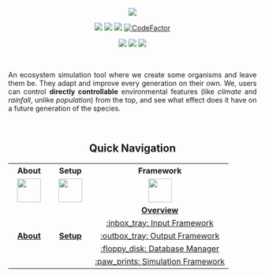 
<p align="center">

<a href="https://github.com/sayansil/Ecosystem">
  <img src="https://raw.githubusercontent.com/sayansil/Ecosystem/master/docs/res/eco.png" />
</a>

</p>



<!-- Badges -->

<p align="center">
<a href="https://github.com/sayansil/Ecosystem/blob/master/LICENSE">
        <img src="https://img.shields.io/badge/license-GPL%20v3-yellow.svg" /></a>

<a href="https://github.com/sayansil/Ecosystem/actions">
        <img src="https://github.com/sayansil/Ecosystem/workflows/CodeQL/badge.svg?branch=master" /></a>
        
<a href="https://bestpractices.coreinfrastructure.org/projects/3821">
        <img src="https://bestpractices.coreinfrastructure.org/projects/3821/badge" /></a>
        
<a href="https://www.codefactor.io/repository/github/sayansil/ecosystem/overview/master">
        <img src="https://www.codefactor.io/repository/github/sayansil/ecosystem/badge/master" alt="CodeFactor" /></a>
</p>

<p align="center">
<a href="https://github.com/sayansil/Ecosystem/actions">
        <img src="https://github.com/sayansil/Ecosystem/workflows/build/badge.svg?branch=master" /></a>

<a href="https://github.com/sayansil/Ecosystem/actions">
        <img src="https://github.com/sayansil/Ecosystem/workflows/test/badge.svg?branch=master" /></a>

<a href="https://github.com/sayansil/Ecosystem/actions">
        <img src="https://github.com/sayansil/Ecosystem/workflows/python-test/badge.svg?branch=master" /></a>
</p>

<br>

<p align="justify">An ecosystem simulation tool where we create some organisms and leave them be. They adapt and improve every generation on their own. We, users can control <b>directly controllable</b> environmental features (like <i>climate</i> and <i>rainfall</i>, unlike <i>population</i>) from the top, and see what effect does it have on a future generation of the species.</p>

<br>

<div align="center">
<h2>Quick Navigation</h2>
<table width="100%" style="margin: 0px;">
  <tr> <th>About</th> <th>Setup</th> <th>Framework</th> </tr>
  <tr>
    <td align="center"><img hspace="10" height="48" width="48" src="https://raw.githubusercontent.com/sayansil/Ecosystem/master/docs/res/info-button.png"></td>
    <td align="center"><img hspace="10" height="48" width="48" src="https://raw.githubusercontent.com/sayansil/Ecosystem/master/docs/res/settings.png"></td>
    <td align="center"><img hspace="10" height="48" width="48" src="https://raw.githubusercontent.com/sayansil/Ecosystem/master/docs/res/gear.png"></td>
  </tr>
  <tr>
    <td align="center" rowspan="5"><a href="https://github.com/sayansil/Ecosystem/wiki"><b>About</b></a></td>
    <td align="center" rowspan="5"><a href="https://github.com/sayansil/Ecosystem/wiki/Usage"><b>Setup</b></a></td>
    <td align="center"><a href="https://github.com/sayansil/Ecosystem/wiki/Framework-Overview"><b>Overview</b></a></td>
  </tr>
  <tr>
    <td align="center"><a href="https://github.com/sayansil/Ecosystem/wiki/Input-Framework">:inbox_tray: Input Framework</a></td>
  </tr>
  <tr>
    <td align="center"><a href="https://github.com/sayansil/Ecosystem/wiki/Output-Framework">:outbox_tray: Output Framework</a></td>
  </tr>
  <tr>
    <td align="center"><a href="https://github.com/sayansil/Ecosystem/wiki/Database-Manager">:floppy_disk: Database Manager</a></td>
  </tr>
  <tr>
    <td align="center"><a href="https://github.com/sayansil/Ecosystem/wiki/Simulation-Framework">:paw_prints: Simulation Framework</a></td>
  </tr>
</table>
</div>
